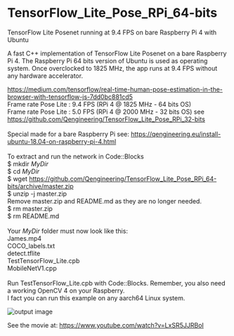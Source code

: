 # TensorFlow_Lite_Pose_RPi_64-bits
TensorFlow Lite Posenet running at 9.4 FPS on bare Raspberry Pi 4 with Ubuntu

A fast C++ implementation of TensorFlow Lite Posenet on a bare Raspberry Pi 4.
The Raspberry Pi 64 bits version of Ubuntu is used as operating system.
Once overclocked to 1825 MHz, the app runs at 9.4 FPS without any hardware accelerator.

https://medium.com/tensorflow/real-time-human-pose-estimation-in-the-browser-with-tensorflow-js-7dd0bc881cd5 <br/>
Frame rate Pose Lite : 9.4 FPS (RPi 4 @ 1825 MHz - 64 bits OS) <br/>
Frame rate Pose Lite : 5.0 FPS (RPi 4 @ 2000 MHz - 32 bits OS) see https://github.com/Qengineering/TensorFlow_Lite_Pose_RPi_32-bits<br/>
<br/>
Special made for a bare Raspberry Pi see: https://qengineering.eu/install-ubuntu-18.04-on-raspberry-pi-4.html <br/>
<br/>
To extract and run the network in Code::Blocks <br/>
$ mkdir *MyDir* <br/>
$ cd *MyDir* <br/>
$ wget https://github.com/Qengineering/TensorFlow_Lite_Pose_RPi_64-bits/archive/master.zip <br/>
$ unzip -j master.zip <br/>
Remove master.zip and README.md as they are no longer needed. <br/> 
$ rm master.zip <br/>
$ rm README.md <br/> <br/>
Your *MyDir* folder must now look like this: <br/> 
James.mp4 <br/>
COCO_labels.txt <br/>
detect.tflite <br/>
TestTensorFlow_Lite.cpb <br/>
MobileNetV1.cpp<br/>
 <br/>
Run TestTensorFlow_Lite.cpb with Code::Blocks. Remember, you also need a working OpenCV 4 on your Raspberry. <br/>
I fact you can run this example on any aarch64 Linux system. <br/>

![output image]( https://qengineering.eu/images/Girl_9_4.jpg )

See the movie at: https://www.youtube.com/watch?v=LxSR5JJRBoI


